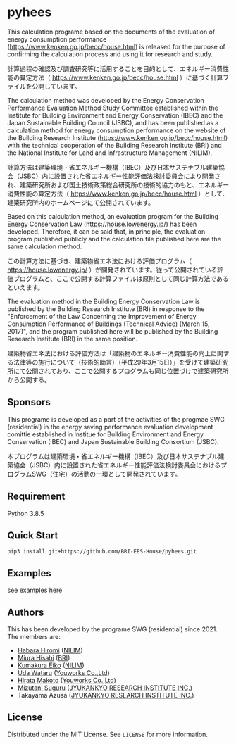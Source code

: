 # pyhees

This calculation programe based on the documents of the evaluation of energy consumption performance (https://www.kenken.go.jp/becc/house.html) is released for the purpose of confirming the calculation process and using it for research and study. 

計算過程の確認及び調査研究等に活⽤することを⽬的として、エネルギー消費性能の算定⽅法（ https://www.kenken.go.jp/becc/house.html ）に基づく計算ファイルを公開しています。 

The calculation method was developed by the Energy Conservation Performance Evaluation Method Study Committee established within the Institute for Building Environment and Energy Conservation (IBEC) and the Japan Sustainable Building Council (JSBC), and has been published as a calculation method for energy consumption performance on the website of the Building Research Institute (https://www.kenken.go.jp/becc/house.html) with the technical cooperation of the Building Research Institute (BRI) and the National Institute for Land and Infrastructure Management (NILIM).

計算方法は建築環境・省エネルギー機構（IBEC）及び日本サステナブル建築協会（JSBC）内に設置された省エネルギー性能評価法検討委員会により開発され、建築研究所および国土技術政策総合研究所の技術的協力のもと、エネルギー消費性能の算定方法（ https://www.kenken.go.jp/becc/house.html ）として、建築研究所内のホームページにて公開されています。

Based on this calculation method, an evaluation program for the Building Energy Conservation Law (https://house.lowenergy.jp/) has been developed. Therefore, it can be said that, in principle, the evaluation program published publicly and the calculation file published here are the same calculation method.

この計算方法に基づき、建築物省エネ法における評価プログラム（ https://house.lowenergy.jp/ ）が開発されています。従って公開されている評価プログラムと、ここで公開する計算ファイルは原則として同じ計算方法であるといえます。

The evaluation method in the Building Energy Conservation Law is published by the Building Research Institute (BRI) in response to the "Enforcement of the Law Concerning the Improvement of Energy Consumption Performance of Buildings (Technical Advice) (March 15, 2017)", and the program published here will be published by the Building Research Institute (BRI) in the same position.

建築物省エネ法における評価方法は「建築物のエネルギー消費性能の向上に関する法律等の施行について（技術的助言）（平成29年3月15日）」を受けて建築研究所にて公開されており、ここで公開するプログラムも同じ位置づけで建築研究所から公開する。

## Sponsors

This programe is developed as a part of the activities of the progmae SWG (residential) in the energy saving performance evaluation development comittie established in Institue for Building Environment and Energy Conservation (IBEC) and Japan Sustainable Building Consortium (JSBC).

本プログラムは建築環境・省エネルギー機構（IBEC）及び日本サステナブル建築協会（JSBC）内に設置された省エネルギー性能評価法検討委員会におけるプログラムSWG（住宅）の活動の一環として開発されています。


## Requirement

Python 3.8.5

## Quick Start

```
pip3 install git+https://github.com/BRI-EES-House/pyhees.git
```

## Examples
see examples [here](https://github.com/BRI-EES-House/pyhees_example)

## Authors

This has been developed by the programe SWG (residential) since 2021. The members are:
- [Habara Hiromi](https://github.com/HiromiHabara) ([NILIM](http://www.nilim.go.jp/))
- [Miura Hisahi](https://github.com/HisashiMiura) ([BRI](https://www.kenken.go.jp/))
- [Kumakura Eiko](https://github.com/kkkuma) ([NILIM](http://www.nilim.go.jp/))
- [Uda Wataru](https://github.com/udawtr) ([Youworks Co.,Ltd](https://youworks.jp/))
- [Hirata Makoto](https://github.com/rhirata0930) ([Youworks Co.,Ltd](https://youworks.jp/))
- [Mizutani Suguru](https://github.com/SMizutani) ([JYUKANKYO RESEARCH INSTITUTE INC.](https://www.jyuri.co.jp/))
- Takayama Azusa ([JYUKANKYO RESEARCH INSTITUTE INC.](https://www.jyuri.co.jp/))

## License

Distributed under the MIT License. See `LICENSE` for more information.
